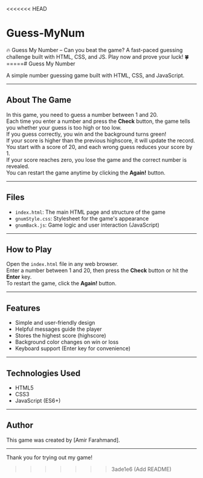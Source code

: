 <<<<<<< HEAD
# Guess-MyNum
🔥 Guess My Number – Can you beat the game? A fast-paced guessing challenge built with HTML, CSS, and JS. Play now and prove your luck! 🍀
=====# Guess My Number

A simple number guessing game built with HTML, CSS, and JavaScript.

---

## About The Game

In this game, you need to guess a number between 1 and 20.  
Each time you enter a number and press the **Check** button, the game tells you whether your guess is too high or too low.  
If you guess correctly, you win and the background turns green!  
If your score is higher than the previous highscore, it will update the record.  
You start with a score of 20, and each wrong guess reduces your score by 1.  
If your score reaches zero, you lose the game and the correct number is revealed.  
You can restart the game anytime by clicking the **Again!** button.

---

## Files

- `index.html`: The main HTML page and structure of the game  
- `gnumStyle.css`: Stylesheet for the game's appearance  
- `gnumBack.js`: Game logic and user interaction (JavaScript)

---

## How to Play

Open the `index.html` file in any web browser.  
Enter a number between 1 and 20, then press the **Check** button or hit the **Enter** key.  
To restart the game, click the **Again!** button.

---

## Features

- Simple and user-friendly design  
- Helpful messages guide the player  
- Stores the highest score (highscore)  
- Background color changes on win or loss  
- Keyboard support (Enter key for convenience)

---

## Technologies Used

- HTML5  
- CSS3  
- JavaScript (ES6+)

---

## Author

This game was created by [Amir Farahmand].

---

Thank you for trying out my game!
>>>>>>> 3ade1e6 (Add README)
